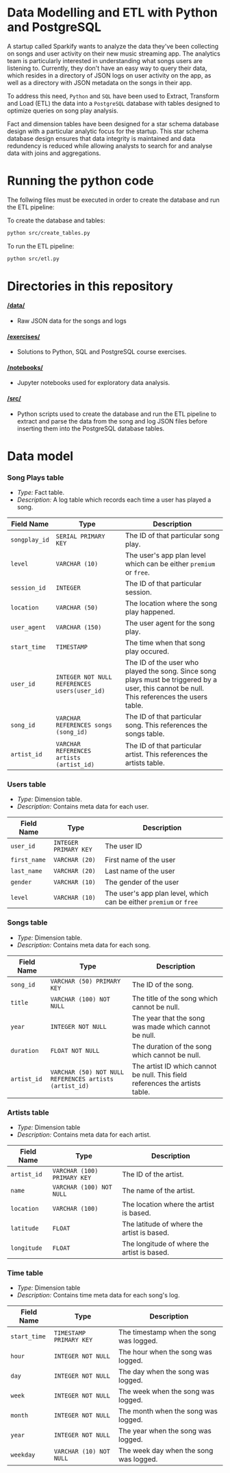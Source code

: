 # Data Modelling and ETL with Python and PostgreSQL

A startup called Sparkify wants to analyze the data they've been collecting on songs and user activity on their new music streaming app. The analytics team is particularly interested in understanding what songs users are listening to. Currently, they don't have an easy way to query their data, which resides in a directory of JSON logs on user activity on the app, as well as a directory with JSON metadata on the songs in their app. 

To address this need, `Python` and `SQL` have been used to Extract, Transform and Load (ETL) the data into a `PostgreSQL` database with tables designed to optimize queries on song play analysis. 

Fact and dimension tables have been designed for a star schema database design with a particular analytic focus for the startup. This star schema database design ensures that data integrity is maintained and data redundency is reduced while allowing analysts to search for and analyse data with joins and aggregations.


# Running the python code

The follwing files must be executed in order to create the database and run the ETL pipeline:

To create the database and tables:
```bash
python src/create_tables.py
```
To run the ETL pipeline:
```bash
python src/etl.py
```

# Directories in this repository

#### **[/data/](data)** 
- Raw JSON data for the songs and logs

#### **[/exercises/](exercises)**
- Solutions to Python, SQL and PostgreSQL course exercises.

#### **[/notebooks/](notebooks)** 
- Jupyter notebooks used for exploratory data analysis.

#### **[/src/](exercises)**
- Python scripts used to create the database and run the ETL pipeline to extract and parse the data from the song and log JSON files before inserting them into the PostgreSQL database tables.
    


# Data model
### Song Plays table
- *Type:* Fact table.
- *Description:* A log table which records each time a user has played a song.

| Field Name | Type | Description |
| ------ | ---- | ----------- |
| `songplay_id` | `SERIAL PRIMARY KEY` | The ID of that particular song play. | 
| `level` | `VARCHAR (10)` | The user's app plan level which can be either `premium` or `free`. |
| `session_id` | `INTEGER` | The ID of that particular session. |
| `location` | `VARCHAR (50)` | The location where the song play happened.  |
| `user_agent` | `VARCHAR (150)` | The user agent for the song play. |
| `start_time` | `TIMESTAMP` | The time when that song play occured. |
| `user_id` | `INTEGER NOT NULL REFERENCES users(user_id)` | The ID of the user who played the song. Since song plays must be triggered by a user, this cannot be null. This references the users table. |
| `song_id` | `VARCHAR REFERENCES songs (song_id)` | The ID of that particular song.  This references the songs table.|
| `artist_id` | `VARCHAR REFERENCES artists (artist_id)` | The ID of that particular artist.  This references the artists table.|


### Users table
- *Type:* Dimension table.
- *Description:* Contains meta data for each user.

| Field Name | Type | Description |
| ------ | ---- | ----------- |
| `user_id` | `INTEGER PRIMARY KEY` | The user ID |
| `first_name` | `VARCHAR (20)` | First name of the user |
| `last_name` | `VARCHAR (20)` | Last name of the user |
| `gender` | `VARCHAR (10)` | The gender of the user |
| `level` | `VARCHAR (10)` | The user's app plan level, which can be either `premium` or `free` |


### Songs table
- *Type:* Dimension table.
- *Description:* Contains meta data for each song.

| Field Name | Type | Description |
| ------ | ---- | ----------- |
| `song_id` | `VARCHAR (50) PRIMARY KEY` | The ID of the song. | 
| `title` | `VARCHAR (100) NOT NULL` | The title of the song which cannot be null. |
| `year` | `INTEGER NOT NULL` | The year that the song was made which cannot be null. |
| `duration` | `FLOAT NOT NULL` | The duration of the song which cannot be null. |
| `artist_id` | `VARCHAR (50) NOT NULL REFERENCES artists (artist_id)` | The artist ID which cannot be null. This field references the artists table. |

### Artists table
- *Type:* Dimension table
- *Description:* Contains meta data for each artist.

| Field Name | Type | Description |
| ------ | ---- | ----------- |
| `artist_id` | `VARCHAR (100) PRIMARY KEY` | The ID of the artist. |
| `name` | `VARCHAR (100) NOT NULL` | The name of the artist. |
| `location` | `VARCHAR (100)` | The location where the artist is based. |
| `latitude` | `FLOAT` | The latitude of where the artist is based. |
| `longitude` | `FLOAT` | The longitude of where the artist is based. |

### Time table
- *Type:* Dimension table
- *Description:* Contains time meta data for each song's log.

| Field Name | Type | Description |
| ------ | ---- | ----------- |
| `start_time` | `TIMESTAMP PRIMARY KEY` | The timestamp when the song was logged. |
| `hour` | `INTEGER NOT NULL` | The hour when the song was logged.  |
| `day` | `INTEGER NOT NULL` | The day when the song was logged. |
| `week` | `INTEGER NOT NULL` | The week when the song was logged. |
| `month` | `INTEGER NOT NULL` | The month when the song was logged. |
| `year` | `INTEGER NOT NULL` | The year when the song was logged. |
| `weekday` | `VARCHAR (10) NOT NULL` | The week day when the song was logged. |